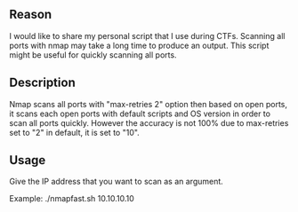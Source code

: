 ## Reason
I would like to share my personal script that I use during CTFs. Scanning all ports with nmap may take a long time to produce an output. This script might be useful for quickly scanning all ports.


## Description
Nmap scans all ports with "max-retries 2" option then based on open ports, it scans each open ports with default scripts and OS version in order to scan all ports quickly. However the accuracy is not 100% due to max-retries set to "2" in default, it is set to "10".

## Usage
Give the IP address that you want to scan as an argument.

Example: ./nmapfast.sh 10.10.10.10
